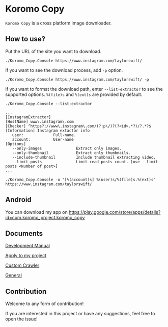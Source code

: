 # Koromo Copy

`Koromo Copy` is a cross platform image downloader.

## How to use?

Put the URL of the site you want to download.

```
./Koromo_Copy.Console https://www.instagram.com/taylorswift/
```

If you want to see the download process, add `-p` option.

```
./Koromo_Copy.Console https://www.instagram.com/taylorswift/ -p
```

If you want to format the download path, enter `--list-extractor` to see the supported options. 
`%(file)s` and `%(ext)s` are provided by default.

```
./Koromo_Copy.Console --list-extractor

...
[InstagramExtractor]
[HostName] www\.instagram\.com
[Checker] ^https?://www\.instagram\.com/(?:p\/)?(?<id>.*?)/?.*?$
[Information] Instagram extactor info
   user:             Full-name.
   account:          User-name
[Options]
   --only-images               Extract only images.
   --only-thumbnail            Extract only thumbnails.
   --include-thumbnail         Include thumbnail extracting video.
   --limit-posts               Limit read posts count. [use --limit-posts <Number of post>]
...

./Koromo_Copy.Console -o "[%(account)s] %(user)s/%(file)s.%(ext)s" https://www.instagram.com/taylorswift/
```

## Android

You can download my app on https://play.google.com/store/apps/details?id=com.koromo_project.koromo_copy

## Documents

[Development Manual](Document/Development.md)

[Apply to my project](Document/Embedding.md)

[Custom Crawler](Document/CustomCrawler.md)

[General](Document/General.md)

## Contribution

Welcome to any form of contribution!

If you are interested in this project or have any suggestions, feel free to open the issue!
